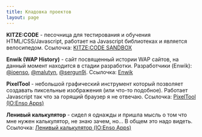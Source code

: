 ```yaml
---
title: Кладовка проектов
layout: page
---
```

**KITZE:CODE** - песочница для тестирования и обучения HTML/CSS/Javascript, работает на Javascript библиотеках и является велосипедом.
Ссылочка: [KITZE:CODE SANDBOX](https://kitze.ga)

**Enwik (WAP History)** - сайт посвященный истории WAP сайтов, на данный момент находится в стадии разработки.
Разработчики (Enwik): [@ioenso](), [@malutyn](), [@sergun9i]().
Ссылочка: [Enwik](https://enwik.tk)

**PixelTool** - небольшой графический инструмент который позволяет создавать пиксельные изображения (или что-то подобное). Работает Javascript так что за горящий браузер я не отвечаю.
Ссылочка: [PixelTool (IO:Enso Apps)](https://app.okame.ru/pixeltool)

**Ленивый калькулятор** - сидел я однажды и пришла мысль о том что мне нужен калькулятор, не знаю зачем, но... В общем это надо видеть.
Ссылочка: [Ленивый калькулятор (IO:Enso Apps)](https://app.okame.ru/calculator)
